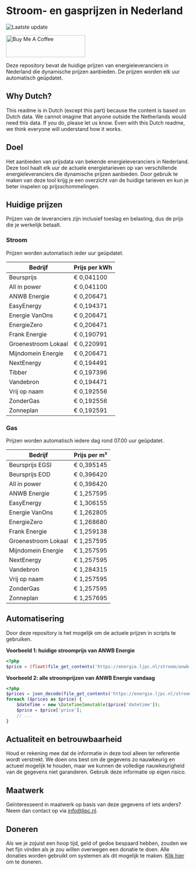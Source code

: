 # Stroom- en gasprijzen in Nederland

![Laatste update](https://img.shields.io/badge/laatste%20update-2025--04--01%2016%3A00%20CET-brightgreen)

<a href="https://www.buymeacoffee.com/Lars-" target="_blank"><img src="https://cdn.buymeacoffee.com/buttons/v2/default-orange.png" alt="Buy Me A Coffee" height="60" style="height: 60px !important;width: 217px !important;" ></a>

Deze repository bevat de huidige prijzen van energieleveranciers in Nederland die dynamische prijzen aanbieden. De prijzen worden elk uur automatisch geüpdatet.

## Why Dutch?

This readme is in Dutch (except this part) because the content is based on Dutch data. We cannot imagine that anyone outside the Netherlands would need this data. If you do, please let us know. Even with this Dutch readme, we think
everyone will understand how it works.

## Doel

Het aanbieden van prijsdata van bekende energieleveranciers in Nederland. Deze tool haalt elk uur de actuele energietarieven op van verschillende energieleveranciers die dynamische prijzen aanbieden. Door gebruik te maken van deze tool
krijg je een overzicht van de huidige tarieven en kun je beter inspelen op prijsschommelingen.

## Huidige prijzen

Prijzen van de leveranciers zijn inclusief toeslag en belasting, dus de prijs die je werkelijk betaalt.

### Stroom

Prijzen worden automatisch ieder uur geüpdatet.

 Bedrijf | Prijs per kWh 
---------|---------------
Beursprijs | € 0,041100
All in power | € 0,041100
ANWB Energie | € 0,206471
EasyEnergy | € 0,194371
Energie VanOns | € 0,206471
EnergieZero | € 0,206471
Frank Energie | € 0,190791
Groenestroom Lokaal | € 0,220991
Mijndomein Energie | € 0,206471
NextEnergy | € 0,194491
Tibber | € 0,197396
Vandebron | € 0,194471
Vrij op naam | € 0,192556
ZonderGas | € 0,192556
Zonneplan | € 0,192591


### Gas

Prijzen worden automatisch iedere dag rond 07.00 uur geüpdatet.

 Bedrijf | Prijs per m³ 
---------|--------------
Beursprijs EGSI | € 0,395145
Beursprijs EOD | € 0,396420
All in power | € 0,396420
ANWB Energie | € 1,257595
EasyEnergy | € 1,306155
Energie VanOns | € 1,262805
EnergieZero | € 1,268680
Frank Energie | € 1,259138
Groenestroom Lokaal | € 1,257595
Mijndomein Energie | € 1,257595
NextEnergy | € 1,257595
Vandebron | € 1,284315
Vrij op naam | € 1,257595
ZonderGas | € 1,257595
Zonneplan | € 1,257695


## Automatisering

Door deze repository is het mogelijk om de actuele prijzen in scripts te gebruiken.

**Voorbeeld 1: huidige stroomprijs van ANWB Energie**

```php
<?php
$price = (float)file_get_contents('https://energie.ljpc.nl/stroom/anwb-energie-nu.txt');

```

**Voorbeeld 2: alle stroomprijzen van ANWB Energie vandaag**

```php
<?php
$prices = json_decode(file_get_contents('https://energie.ljpc.nl/stroom/all-in-power-vandaag.json'),true);
foreach ($prices as $price) {
    $dateTime = new \DateTimeImmutable($price['datetime']);
    $price = $price['price'];
    // ...
}
```

## Actualiteit en betrouwbaarheid

Houd er rekening mee dat de informatie in deze tool alleen ter referentie wordt verstrekt. We doen ons best om de gegevens zo nauwkeurig en actueel mogelijk te houden, maar we kunnen de volledige nauwkeurigheid van de gegevens niet
garanderen. Gebruik deze informatie op eigen risico.

## Maatwerk

Geïnteresseerd in maatwerk op basis van deze gegevens of iets anders? Neem dan contact op
via [info@ljpc.nl](mailto:info@ljpc.nl?subject=Energie%20prijzen).

## Doneren

Als we je zojuist een hoop tijd, geld of gedoe bespaard hebben, zouden we het fijn vinden als je zou willen overwegen een
donatie te doen. Alle donaties worden gebruikt om systemen als dit mogelijk te
maken. [Klik hier](https://www.buymeacoffee.com/Lars-) om te doneren.
